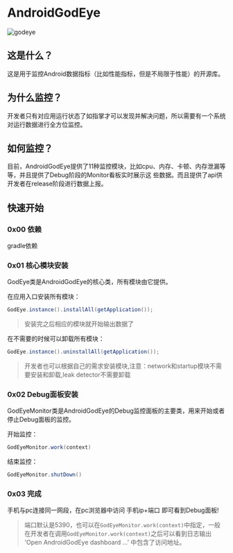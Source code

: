 # AndroidGodEye

![godeye](http://photo.tech.hikyson.cn/android_god_eye_logo.png)

## 这是什么？

这是用于监控Android数据指标（比如性能指标，但是不局限于性能）的开源库。

## 为什么监控？

开发者只有对应用运行状态了如指掌才可以发现并解决问题，所以需要有一个系统对运行数据进行全方位监控。

## 如何监控？

目前，AndroidGodEye提供了11种监控模块，比如cpu、内存、卡顿、内存泄漏等等，并且提供了Debug阶段的Monitor看板实时展示这
些数据。而且提供了api供开发者在release阶段进行数据上报。

## 快速开始

### 0x00 依赖

gradle依赖

### 0x01 核心模块安装

GodEye类是AndroidGodEye的核心类，所有模块由它提供。

在应用入口安装所有模块：

```java
GodEye.instance().installAll(getApplication());
```

> 安装完之后相应的模块就开始输出数据了

在不需要的时候可以卸载所有模块：

```java
GodEye.instance().uninstallAll(getApplication());
```

> 开发者也可以根据自己的需求安装模块,注意：network和startup模块不需要安装和卸载,leak detector不需要卸载

### 0x02 Debug面板安装

GodEyeMonitor类是AndroidGodEye的Debug监控面板的主要类，用来开始或者停止Debug面板的监控。

开始监控：

```java
GodEyeMonitor.work(context)
```

结束监控：

```java
GodEyeMonitor.shutDown()
```

### 0x03 完成

手机与pc连接同一网段，在pc浏览器中访问 手机ip+端口 即可看到Debug面板!

> 端口默认是5390，也可以在`GodEyeMonitor.work(context)`中指定，一般在开发者在调用`GodEyeMonitor.work(context)`之后可以看到日志输出 'Open AndroidGodEye dashboard ...' 中包含了访问地址。
















